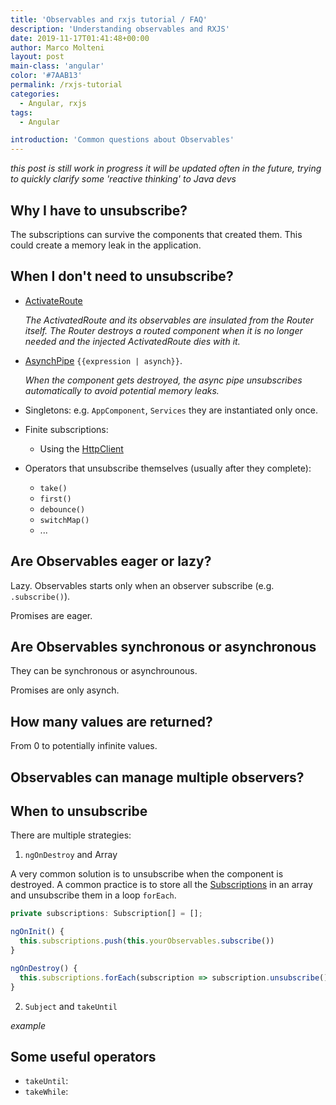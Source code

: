 ```yaml
---
title: 'Observables and rxjs tutorial / FAQ'
description: 'Understanding observables and RXJS'
date: 2019-11-17T01:41:48+00:00
author: Marco Molteni
layout: post
main-class: 'angular'
color: '#7AAB13'
permalink: /rxjs-tutorial
categories:
  - Angular, rxjs
tags:
  - Angular

introduction: 'Common questions about Observables'
---
```

_this post is still work in progress it will be updated often in the future, trying to quickly clarify some 'reactive thinking' to Java devs_

## Why I have to unsubscribe?
The subscriptions can survive the components that created them.
This could create a memory leak in the application.

## When I don't need to unsubscribe?
- [ActivateRoute](https://angular.io/guide/router#!%23route-parameters) 

  _The ActivatedRoute and its observables are insulated from the Router itself. The Router destroys a routed component when it is no longer needed and the injected ActivatedRoute dies with it._

- [AsynchPipe](https://angular.io/api/common/AsyncPipe) `{{expression | asynch}}`.

  _When the component gets destroyed, the async pipe unsubscribes automatically to avoid potential memory leaks._

- Singletons: e.g. `AppComponent`, `Services` they are instantiated only once.

- Finite subscriptions:
  - Using the [HttpClient](https://angular.io/guide/http)

- Operators that unsubscribe themselves (usually after they complete):

  - `take()`
  - `first()`
  - `debounce()`
  - `switchMap()`
  - ...

## Are Observables eager or lazy?
Lazy. Observables starts only when an observer subscribe (e.g. `.subscribe()`).

Promises are eager.

## Are Observables synchronous or asynchronous
They can be synchronous or asynchrounous.

Promises are only asynch.

## How many values are returned?
From 0 to potentially infinite values.

## Observables can manage multiple observers?

## When to unsubscribe
There are multiple strategies:

1. `ngOnDestroy` and Array

A very common solution is to unsubscribe when the component is destroyed.
A common practice is to store all the [Subscriptions](https://rxjs-dev.firebaseapp.com/guide/subscription) in an array and unsubscribe them in a loop `forEach`.

``` javascript
private subscriptions: Subscription[] = [];

ngOnInit() {
  this.subscriptions.push(this.yourObservables.subscribe())
}

ngOnDestroy() {
  this.subscriptions.forEach(subscription => subscription.unsubscribe());
}
```

2. `Subject` and `takeUntil`

_example_

## Some useful operators
- `takeUntil`: 
- `takeWhile`:  
